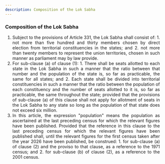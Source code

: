 ```yaml
---
description: Composition of the Lok Sabha
---
```


### Composition of the Lok Sabha

1. <div style="text-align: justify"> Subject to the provisions of Article 331, the Lok Sabha shall consist of:
    1. not more than five hundred and thirty members chosen by direct election from territorial constituencies in the states; and
    2. not more than twenty members to represent the union territories, chosen in such manner as parliament may by law provide.
2. <div style="text-align: justify"> For sub-clause (a) of clause (1):
    1. There shall be seats allotted to each state in the Lok Sabha in such a manner that the ratio between that number and the population of the state is, so far as practicable, the same for all states; and
    2. Each state shall be divided into territorial constituencies in such a manner that the ratio between the population of each constituency and the number of seats allotted to it is, so far as practicable, the same throughout the state; provided that the provisions of sub-clause (a) of this clause shall not apply for allotment of seats in the Lok Sabha to any state so long as the population of that state does not exceed six million.
3. <div style="text-align: justify"> In this article, the expression "population" means the population as ascertained at the last preceding census for which the relevant figures have been published. Provided that the reference in this clause to the last preceding census for which the relevant figures have been published shall, until the relevant figures for the first census taken after the year 2026 have been published, be construed:
    1. for sub-clause (a) of clause (2) and the proviso to that clause, as a reference to the 1971 census; and
    2. for sub-clause (b) of clause (2), as a reference to the 2001 census.
